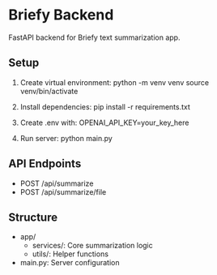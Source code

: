 # Briefy Backend

FastAPI backend for Briefy text summarization app.

## Setup
1. Create virtual environment:
python -m venv venv
source venv/bin/activate

2. Install dependencies:
pip install -r requirements.txt

3. Create .env with:
OPENAI_API_KEY=your_key_here

4. Run server:
python main.py

## API Endpoints
- POST /api/summarize
- POST /api/summarize/file

## Structure
- app/
  - services/: Core summarization logic
  - utils/: Helper functions
- main.py: Server configuration